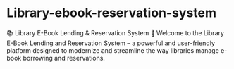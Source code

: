 # Library-ebook-reservation-system
📚 Library E-Book Lending &amp; Reservation System 📖 Welcome to the Library E-Book Lending and Reservation System – a powerful and user-friendly platform designed to modernize and streamline the way libraries manage e-book borrowing and reservations. 

